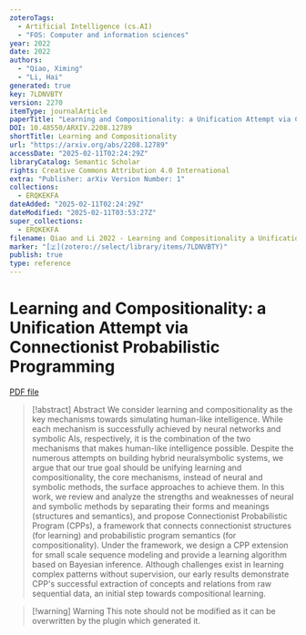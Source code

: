 ```yaml
---
zoteroTags:
  - Artificial Intelligence (cs.AI)
  - "FOS: Computer and information sciences"
year: 2022
date: 2022
authors:
  - "Qiao, Ximing"
  - "Li, Hai"
generated: true
key: 7LDNVBTY
version: 2270
itemType: journalArticle
paperTitle: "Learning and Compositionality: a Unification Attempt via Connectionist Probabilistic Programming"
DOI: 10.48550/ARXIV.2208.12789
shortTitle: Learning and Compositionality
url: "https://arxiv.org/abs/2208.12789"
accessDate: "2025-02-11T02:24:29Z"
libraryCatalog: Semantic Scholar
rights: Creative Commons Attribution 4.0 International
extra: "Publisher: arXiv Version Number: 1"
collections:
  - ERQKEKFA
dateAdded: "2025-02-11T02:24:29Z"
dateModified: "2025-02-11T03:53:27Z"
super_collections:
  - ERQKEKFA
filename: Qiao and Li 2022 - Learning and Compositionality a Unification Attempt via Connectionist Probabilistic Programming.pdf
marker: "[🇿](zotero://select/library/items/7LDNVBTY)"
publish: true
type: reference
---
```

# Learning and Compositionality: a Unification Attempt via Connectionist Probabilistic Programming

[PDF file](/Papers/PDFs/Qiao%20and%20Li%202022%20-%20Learning%20and%20Compositionality%20a%20Unification%20Attempt%20via%20Connectionist%20Probabilistic%20Programming.pdf)

> [!abstract] Abstract
> We consider learning and compositionality as the key mechanisms towards simulating human-like intelligence. While each mechanism is successfully achieved by neural networks and symbolic AIs, respectively, it is the combination of the two mechanisms that makes human-like intelligence possible. Despite the numerous attempts on building hybrid neuralsymbolic systems, we argue that our true goal should be unifying learning and compositionality, the core mechanisms, instead of neural and symbolic methods, the surface approaches to achieve them. In this work, we review and analyze the strengths and weaknesses of neural and symbolic methods by separating their forms and meanings (structures and semantics), and propose Connectionist Probabilistic Program (CPPs), a framework that connects connectionist structures (for learning) and probabilistic program semantics (for compositionality). Under the framework, we design a CPP extension for small scale sequence modeling and provide a learning algorithm based on Bayesian inference. Although challenges exist in learning complex patterns without supervision, our early results demonstrate CPP's successful extraction of concepts and relations from raw sequential data, an initial step towards compositional learning.

>[!warning] Warning
> This note should not be modified as it can be overwritten by the plugin which generated it.

